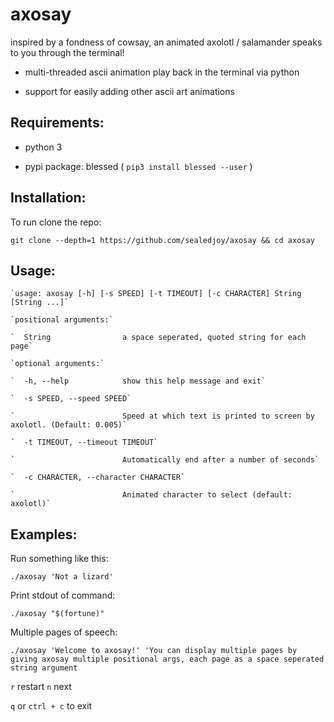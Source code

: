 # axosay
 inspired by a fondness of cowsay, 
 an animated axolotl / salamander speaks to you through the terminal!

 - multi-threaded ascii animation play back in the terminal via python
 
 - support for easily adding other ascii art animations
        
## Requirements:

- python 3

- pypi package: blessed ( `pip3 install blessed --user` )

## Installation:

To run clone the repo:

`git clone --depth=1 https://github.com/sealedjoy/axosay && cd axosay` 


## Usage:
```
`usage: axosay [-h] [-s SPEED] [-t TIMEOUT] [-c CHARACTER] String [String ...]`

`positional arguments:`

`  String                a space seperated, quoted string for each page`

`optional arguments:`

`  -h, --help            show this help message and exit`

`  -s SPEED, --speed SPEED`

`                        Speed at which text is printed to screen by axolotl. (Default: 0.005)`

`  -t TIMEOUT, --timeout TIMEOUT`

`                        Automatically end after a number of seconds`

`  -c CHARACTER, --character CHARACTER`

`                        Animated character to select (default: axolotl)`
```
## Examples:

Run something like this:
 
`./axosay 'Not a lizard'`

Print stdout of command:

`./axosay "$(fortune)"`

Multiple pages of speech:
 
`./axosay 'Welcome to axosay!' 'You can display multiple pages by giving axosay multiple positional args, each page as a space seperated string argument `

`r` restart `n` next

``q`` or ``ctrl + c`` to exit
 
 


